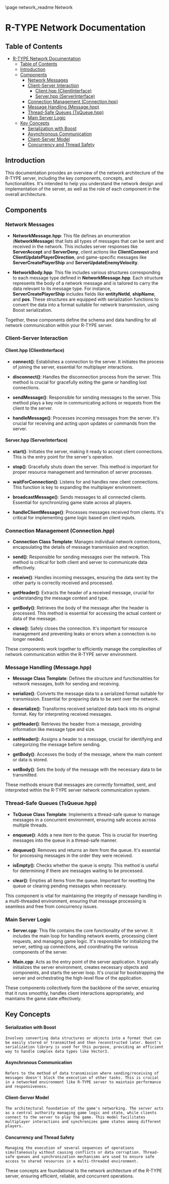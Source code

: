 \page network_readme Network
# R-TYPE Network Documentation

## Table of Contents

- [R-TYPE Network Documentation](#r-type-network-documentation)
  - [Table of Contents](#table-of-contents)
  - [Introduction](#introduction)
  - [Components](#components)
    - [Network Messages](#network-messages)
    - [Client-Server Interaction](#client-server-interaction)
      - [Client.hpp (ClientInterface)](#clienthpp-clientinterface)
      - [Server.hpp (ServerInterface)](#serverhpp-serverinterface)
    - [Connection Management (Connection.hpp)](#connection-management-connectionhpp)
    - [Message Handling (Message.hpp)](#message-handling-messagehpp)
    - [Thread-Safe Queues (TsQueue.hpp)](#thread-safe-queues-tsqueuehpp)
    - [Main Server Logic](#main-server-logic)
  - [Key Concepts](#key-concepts)
      - [Serialization with Boost](#serialization-with-boost)
      - [Asynchronous Communication](#asynchronous-communication)
      - [Client-Server Model](#client-server-model)
      - [Concurrency and Thread Safety](#concurrency-and-thread-safety)

## Introduction

This documentation provides an overview of the network architecture of the R-TYPE server, including the key components, concepts, and functionalities. It's intended to help you understand the network design and implementation of the server, as well as the role of each component in the overall architecture.

## Components

### Network Messages

* **NetworkMessage.hpp**: This file defines an enumeration (**NetworkMessage**) that lists all types of messages that can be sent and received in the network. This includes server responses like **ServerAccept** and **ServerDeny**, client actions like **ClientConnect** and **ClientUpdatePlayerDirection**, and game-specific messages like **ServerCreatePlayerShip** and **ServerUpdateEnemyVelocity**.

* **NetworkBody.hpp**: This file includes various structures corresponding to each message type defined in **NetworkMessage.hpp**. Each structure represents the body of a network message and is tailored to carry the data relevant to its message type. For instance, **ServerCreatePlayerShip** includes fields like **entityNetId**, **shipName**, and **pos**. These structures are equipped with serialization functions to convert the data into a format suitable for network transmission, using Boost serialization.

Together, these components define the schema and data handling for all network communication within your R-TYPE server.

### Client-Server Interaction

#### Client.hpp (ClientInterface)

* **connect()**: Establishes a connection to the server. It initiates the process of joining the server, essential for multiplayer interactions.

* **disconnect()**: Handles the disconnection process from the server. This method is crucial for gracefully exiting the game or handling lost connections.

* **sendMessage()**: Responsible for sending messages to the server. This method plays a key role in communicating actions or requests from the client to the server.

* **handleMessage()**: Processes incoming messages from the server. It's crucial for receiving and acting upon updates or commands from the server.

#### Server.hpp (ServerInterface)

* **start()**: Initiates the server, making it ready to accept client connections. This is the entry point for the server's operation.

* **stop()**: Gracefully shuts down the server. This method is important for proper resource management and termination of server processes.

* **waitForConnection()**: Listens for and handles new client connections. This function is key to expanding the multiplayer environment.

* **broadcastMessage()**: Sends messages to all connected clients. Essential for synchronizing game state across all players.

* **handleClientMessage()**: Processes messages received from clients. It's critical for implementing game logic based on client inputs.

### Connection Management (Connection.hpp)

* **Connection Class Template**: Manages individual network connections, encapsulating the details of message transmission and reception.

* **send()**: Responsible for sending messages over the network. This method is critical for both client and server to communicate data effectively.

* **receive()**: Handles incoming messages, ensuring the data sent by the other party is correctly received and processed.

* **getHeader()**: Extracts the header of a received message, crucial for understanding the message context and type.

* **getBody()**: Retrieves the body of the message after the header is processed. This method is essential for accessing the actual content or data of the message.

* **close()**: Safely closes the connection. It's important for resource management and preventing leaks or errors when a connection is no longer needed.

These components work together to efficiently manage the complexities of network communication within the R-TYPE server environment.

### Message Handling (Message.hpp)

* **Message Class Template**: Defines the structure and functionalities for network messages, both for sending and receiving.

* **serialize()**: Converts the message data to a serialized format suitable for transmission. Essential for preparing data to be sent over the network.

* **deserialize()**: Transforms received serialized data back into its original format. Key for interpreting received messages.

* **getHeader()**: Retrieves the header from a message, providing information like message type and size.

* **setHeader()**: Assigns a header to a message, crucial for identifying and categorizing the message before sending.

* **getBody()**: Accesses the body of the message, where the main content or data is stored.

* **setBody()**: Sets the body of the message with the necessary data to be transmitted.

These methods ensure that messages are correctly formatted, sent, and interpreted within the R-TYPE server network communication system.

### Thread-Safe Queues (TsQueue.hpp)

* **TsQueue Class Template**: Implements a thread-safe queue to manage messages in a concurrent environment, ensuring safe access across multiple threads.

* **enqueue()**: Adds a new item to the queue. This is crucial for inserting messages into the queue in a thread-safe manner.

* **dequeue()**: Removes and returns an item from the queue. It's essential for processing messages in the order they were received.

* **isEmpty()**: Checks whether the queue is empty. This method is useful for determining if there are messages waiting to be processed.

* **clear()**: Empties all items from the queue. Important for resetting the queue or clearing pending messages when necessary.

This component is vital for maintaining the integrity of message handling in a multi-threaded environment, ensuring that message processing is seamless and free from concurrency issues.

### Main Server Logic

* **Server.cpp**: This file contains the core functionality of the server. It includes the main loop for handling network events, processing client requests, and managing game logic. It's responsible for initializing the server, setting up connections, and coordinating the various components of the server.

* **Main.cpp**: Acts as the entry point of the server application. It typically initializes the server environment, creates necessary objects and components, and starts the server loop. It's crucial for bootstrapping the server and orchestrating the high-level flow of the application.

These components collectively form the backbone of the server, ensuring that it runs smoothly, handles client interactions appropriately, and maintains the game state effectively.

## Key Concepts

#### Serialization with Boost

    Involves converting data structures or objects into a format that can be easily stored or transmitted and then reconstructed later. Boost's serialization library is used for this purpose, providing an efficient way to handle complex data types like Vector3.

#### Asynchronous Communication

    Refers to the method of data transmission where sending/receiving of messages doesn't block the execution of other tasks. This is crucial in a networked environment like R-TYPE server to maintain performance and responsiveness.

#### Client-Server Model

    The architectural foundation of the game's networking. The server acts as a central authority managing game logic and state, while clients connect to the server to play the game. This model facilitates multiplayer interactions and synchronizes game states among different players.

#### Concurrency and Thread Safety

    Managing the execution of several sequences of operations simultaneously without causing conflicts or data corruption. Thread-safe queues and synchronization mechanisms are used to ensure safe access to shared resources in a multi-threaded environment.

These concepts are foundational to the network architecture of the R-TYPE server, ensuring efficient, reliable, and concurrent operations.
